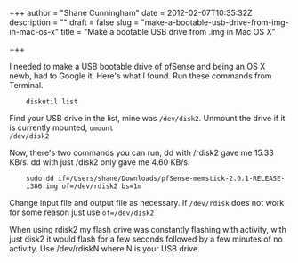 +++
author = "Shane Cunningham"
date = 2012-02-07T10:35:32Z
description = ""
draft = false
slug = "make-a-bootable-usb-drive-from-img-in-mac-os-x"
title = "Make a bootable USB drive from .img in Mac OS X"

+++


I needed to make a USB bootable drive of pfSense and being an OS X newb, had to Google it. Here's what I found. Run these commands from Terminal.
<pre style="padding-left: 30px;"><code>diskutil list</code></pre>
Find your USB drive in the list, mine was <code>/dev/disk2</code>. Unmount the drive if it is currently mounted, <code>umount /dev/disk2</code>

Now, there's two commands you can run, dd with /rdisk2 gave me 15.33 KB/s. dd with just /disk2 only gave me 4.60 KB/s.
<pre style="padding-left: 30px;"><code>sudo dd if=/Users/shane/Downloads/pfSense-memstick-2.0.1-RELEASE-i386.img of=/dev/rdisk2 bs=1m</code></pre>
Change input file and output file as necessary. If <code>/dev/rdisk</code> does not work for some reason just use <code>of=/dev/disk2</code>

When using rdisk2 my flash drive was constantly flashing with activity, with just disk2 it would flash for a few seconds followed by a few minutes of no activity. Use /dev/rdiskN where N is your USB drive.